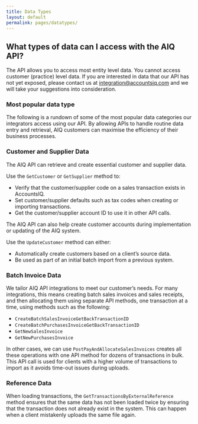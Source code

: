 ```yaml
---
title: Data Types
layout: default
permalink: pages/datatypes/
---
```


## What types of data can I access with the AIQ API?
The API allows you to access most entity level data. You cannot access customer (practice) level data.
If you are interested in data that our API has not yet exposed, please contact us at [integration@accountsiq.com](mailto:integration@accountsiq.com) and we will take your suggestions into consideration.

### Most popular data type
The following is a rundown of some of the most popular data categories our integrators access using our API. By allowing APIs to handle routine data entry and retrieval, AIQ customers can maximise the efficiency of their business processes.

### Customer and Supplier Data
The AIQ API can retrieve and create essential customer and supplier data. 

Use the `GetCustomer` or `GetSupplier` method to:
-	Verify that the customer/supplier code on a sales transaction exists in AccountsIQ.
-	Set customer/supplier defaults such as tax codes when creating or importing transactions.
-	Get the customer/supplier account ID to use it in other API calls.

The AIQ API can also help create customer accounts during implementation or updating of the AIQ system. 

Use the `UpdateCustomer` method can either:
-	Automatically create customers based on a client’s source data.
-	Be used as part of an initial batch import from a previous system.

### Batch Invoice Data
We tailor AIQ API integrations to meet our customer’s needs. For many integrations, this means creating batch sales invoices and sales receipts, and then allocating them using separate API methods, one transaction at a time, using methods such as the following:

-	`CreateBatchSalesInvoiceGetBackTransactionID`
-	`CreateBatchPurchasesInvoiceGetBackTransactionID`
-	`GetNewSalesInvoice `
-	`GetNewPurchasesInvoice`

In other cases, we can use `PostPayAndAllocateSalesInvoices` creates all these operations with one API method for dozens of transactions in bulk. This API call is used for clients with a higher volume of transactions to import as it avoids time-out issues during uploads.

### Reference Data
When loading transactions, the `GetTransactionsByExternalReference` method ensures that the same data has not been loaded twice by ensuring that the transaction does not already exist in the system. This can happen when a client mistakenly uploads the same file again. 
